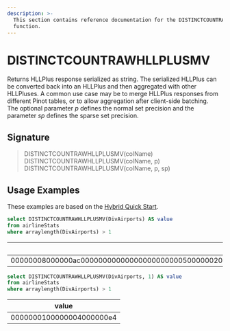 ```yaml
---
description: >-
  This section contains reference documentation for the DISTINCTCOUNTRAWHLLPLUSMV
  function.
---
```


# DISTINCTCOUNTRAWHLLPLUSMV

Returns HLLPlus response serialized as string. The serialized HLLPlus can be converted back into an HLLPlus and then aggregated with other HLLPluses. A common use case may be to merge HLLPlus responses from different Pinot tables, or to allow aggregation after client-side batching.\
The optional parameter _p_ defines the normal set precision and the parameter _sp_ defines the sparse set precision.

## Signature

> DISTINCTCOUNTRAWHLLPLUSMV(colName)
> DISTINCTCOUNTRAWHLLPLUSMV(colName, p)
> DISTINCTCOUNTRAWHLLPLUSMV(colName, p, sp)

## Usage Examples

These examples are based on the [Hybrid Quick Start](../../basics/getting-started/quick-start.md#hybrid).

```sql
select DISTINCTCOUNTRAWHLLPLUSMV(DivAirports) AS value
from airlineStats 
where arraylength(DivAirports) > 1
```

| value                                                                                                                                                                                                                                                                                                                                                                    |
| ------------------------------------------------------------------------------------------------------------------------------------------------------------------------------------------------------------------------------------------------------------------------------------------------------------------------------------------------------------------------ |
| 00000008000000ac00000000000000000000000500000020000000000030000202108000040000010000000300010400000000000000000000000463000000000000000000010001041000200000002000000000000000000a00000000028001000000010800000000010000001008000000804000000000020000040000880000000000000000000000000000000000000000000000800000000800020004000000840000000002000000000000000000001400 |

```sql
select DISTINCTCOUNTRAWHLLPLUSMV(DivAirports, 1) AS value
from airlineStats 
where arraylength(DivAirports) > 1
```

| value                    |
| ------------------------ |
| 0000000100000004000000e4 |
